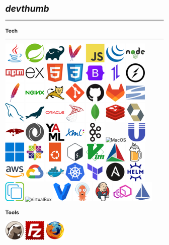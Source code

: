 
# ***devthumb***
---

### Tech
---
<div>
	<!-- Language & Framework -->
	<img src="https://raw.githubusercontent.com/devicons/devicon/6910f0503efdd315c8f9b858234310c06e04d9c0/icons/java/java-original.svg" title="Java"  alt="Java" width="60" height="60"/>
	<img src="https://raw.githubusercontent.com/devicons/devicon/6910f0503efdd315c8f9b858234310c06e04d9c0/icons/spring/spring-original.svg" title="Spring"  alt="Spring" width="60" height="60"/>
	<img src="https://raw.githubusercontent.com/devicons/devicon/6910f0503efdd315c8f9b858234310c06e04d9c0/icons/gradle/gradle-original.svg" title="Gradle"  alt="Gradle" width="60" height="60"/>
	<img src="https://raw.githubusercontent.com/devicons/devicon/6910f0503efdd315c8f9b858234310c06e04d9c0/icons/maven/maven-original.svg" title="Maven"  alt="Maven" width="60" height="60"/>
	<img src="https://raw.githubusercontent.com/devicons/devicon/6910f0503efdd315c8f9b858234310c06e04d9c0/icons/javascript/javascript-original.svg" title="JavaScript"  alt="JavaScript" width="60" height="60"/>
	<img src="https://raw.githubusercontent.com/devicons/devicon/6910f0503efdd315c8f9b858234310c06e04d9c0/icons/jquery/jquery-original.svg" title="jQuery"  alt="jQuery" width="60" height="60"/>
	<img src="https://raw.githubusercontent.com/devicons/devicon/6910f0503efdd315c8f9b858234310c06e04d9c0/icons/nodejs/nodejs-original-wordmark.svg" title="Nodejs"  alt="Nodejs" width="60" height="60"/>
	<img src="https://raw.githubusercontent.com/devicons/devicon/6910f0503efdd315c8f9b858234310c06e04d9c0/icons/npm/npm-original-wordmark.svg" title="npm"  alt="npm" width="60" height="60"/>
	<img src="https://raw.githubusercontent.com/devicons/devicon/6910f0503efdd315c8f9b858234310c06e04d9c0/icons/express/express-original.svg" title="Express"  alt="Express" width="60" height="60"/>
	<img src="https://raw.githubusercontent.com/devicons/devicon/6910f0503efdd315c8f9b858234310c06e04d9c0/icons/html5/html5-original.svg" title="HTML"  alt="HTML" width="60" height="60"/>
	<img src="https://raw.githubusercontent.com/devicons/devicon/6910f0503efdd315c8f9b858234310c06e04d9c0/icons/css3/css3-original.svg" title="CSS"  alt="CSS" width="60" height="60"/>
	<img src="https://raw.githubusercontent.com/devicons/devicon/6910f0503efdd315c8f9b858234310c06e04d9c0/icons/bootstrap/bootstrap-original.svg" title="Bootstrap"  alt="Bootstrap" width="60" height="60"/>
	<img src="https://raw.githubusercontent.com/devicons/devicon/6910f0503efdd315c8f9b858234310c06e04d9c0/icons/axios/axios-plain.svg" title="Axios"  alt="Axios" width="60" height="60"/>
	<img src="https://raw.githubusercontent.com/devicons/devicon/6910f0503efdd315c8f9b858234310c06e04d9c0/icons/socketio/socketio-original.svg" title="Socketio"  alt="Socketio" width="60" height="60"/>
	<img src="https://raw.githubusercontent.com/devicons/devicon/6910f0503efdd315c8f9b858234310c06e04d9c0/icons/apache/apache-original.svg" title="Apache"  alt="Apache" width="60" height="60"/>
	<img src="https://raw.githubusercontent.com/devicons/devicon/6910f0503efdd315c8f9b858234310c06e04d9c0/icons/nginx/nginx-original.svg" title="Nginx"  alt="Nginx" width="60" height="60"/>
	<img src="https://raw.githubusercontent.com/devicons/devicon/6910f0503efdd315c8f9b858234310c06e04d9c0/icons/tomcat/tomcat-original.svg" title="Tomcat"  alt="Tomcat" width="60" height="60"/>
	<img src="https://raw.githubusercontent.com/devicons/devicon/6910f0503efdd315c8f9b858234310c06e04d9c0/icons/git/git-original.svg" title="Git" alt="Git" width="60" height="60"/>
	<img src="https://raw.githubusercontent.com/devicons/devicon/6910f0503efdd315c8f9b858234310c06e04d9c0/icons/github/github-original.svg" title="GitHub"  alt="GitHub" width="60" height="60"/>
	<img src="https://raw.githubusercontent.com/devicons/devicon/6910f0503efdd315c8f9b858234310c06e04d9c0/icons/gitlab/gitlab-original.svg" title="GitLab"  alt="GitLab" width="60" height="60"/>
	<img src="https://raw.githubusercontent.com/devicons/devicon/6910f0503efdd315c8f9b858234310c06e04d9c0/icons/subversion/subversion-original.svg" title="svn"  alt="svn" width="60" height="60"/>
	<img src="https://raw.githubusercontent.com/devicons/devicon/6910f0503efdd315c8f9b858234310c06e04d9c0/icons/mysql/mysql-original.svg" title="MySQL"  alt="MySQL" width="60" height="60"/>
	<img src="https://raw.githubusercontent.com/devicons/devicon/6910f0503efdd315c8f9b858234310c06e04d9c0/icons/mariadb/mariadb-original.svg" title="MariaDB"  alt="MariaDB" width="60" height="60"/>
	<img src="https://raw.githubusercontent.com/devicons/devicon/6910f0503efdd315c8f9b858234310c06e04d9c0/icons/oracle/oracle-original.svg" title="Oracle"  alt="Oracle" width="60" height="60"/>
	<img src="https://raw.githubusercontent.com/devicons/devicon/6910f0503efdd315c8f9b858234310c06e04d9c0/icons/microsoftsqlserver/microsoftsqlserver-original.svg" title="MSSQL"  alt="MSSQL" width="60" height="60"/>
	<img src="https://raw.githubusercontent.com/devicons/devicon/6910f0503efdd315c8f9b858234310c06e04d9c0/icons/mongodb/mongodb-original.svg" title="MongoDB"  alt="MongoDB" width="60" height="60"/>
	<img src="https://raw.githubusercontent.com/devicons/devicon/6910f0503efdd315c8f9b858234310c06e04d9c0/icons/redis/redis-original.svg" title="Redis"  alt="Redis" width="60" height="60"/>
	<img src="https://raw.githubusercontent.com/devicons/devicon/6910f0503efdd315c8f9b858234310c06e04d9c0/icons/hibernate/hibernate-original.svg" title="Hibernate"  alt="Hibernate" width="60" height="60"/>
	<img src="https://raw.githubusercontent.com/devicons/devicon/6910f0503efdd315c8f9b858234310c06e04d9c0/icons/mongoose/mongoose-original.svg" title="Mongoose"  alt="Mongoose" width="60" height="60"/>
	<img src="https://raw.githubusercontent.com/devicons/devicon/6910f0503efdd315c8f9b858234310c06e04d9c0/icons/json/json-plain.svg" title="JSON"  alt="JSON" width="60" height="60"/>
	<img src="https://raw.githubusercontent.com/devicons/devicon/6910f0503efdd315c8f9b858234310c06e04d9c0/icons/yaml/yaml-original.svg" title="YAML"  alt="YAML" width="60" height="60"/>
	<img src="https://raw.githubusercontent.com/devicons/devicon/6910f0503efdd315c8f9b858234310c06e04d9c0/icons/xml/xml-original.svg" title="XML"  alt="XML" width="60" height="60"/>
	<img src="https://raw.githubusercontent.com/devicons/devicon/6910f0503efdd315c8f9b858234310c06e04d9c0/icons/apachekafka/apachekafka-original.svg" title="Kafka"  alt="Kafka" width="60" height="60"/>
	<img src="https://png2.cleanpng.com/sh/9b1376a2b2ded7b7e55399dc33e387e4/L0KzQYm3WME3N5t6iJH0aYP2gLBuTf1ia5pzjNH8aD3ygLb5ggRqdpgyiAt8dHXwg370gfNwe15rgdDtZYKwc7F0kQV1baMyettseXPvdX7tjCIugZD6ip92aX7nPYbpV8U5OWhnSdgBY3W1Poq5Vsc0PWY1Sac8NES1R4a4VcEzQGgziNDw/kisspng-macintosh-operating-systems-macos-finder-computer-bicycle-for-your-mind-5b75817b1f6ce2.9267355015344275151287.png" title="MacOS"  alt="MacOS" width="60" height="60"/>
	<img src="https://raw.githubusercontent.com/devicons/devicon/6910f0503efdd315c8f9b858234310c06e04d9c0/icons/unix/unix-original.svg" title="Unix"  alt="Unix" width="60" height="60"/>
	<img src="https://raw.githubusercontent.com/devicons/devicon/6910f0503efdd315c8f9b858234310c06e04d9c0/icons/windows11/windows11-original.svg" title="Windows"  alt="Windows" width="60" height="60"/>
	<img src="https://raw.githubusercontent.com/devicons/devicon/6910f0503efdd315c8f9b858234310c06e04d9c0/icons/centos/centos-original.svg" title="CentOS"  alt="CentOS" width="60" height="60"/>
	<img src="https://raw.githubusercontent.com/devicons/devicon/6910f0503efdd315c8f9b858234310c06e04d9c0/icons/ubuntu/ubuntu-original.svg" title="Ubuntu"  alt="Ubuntu" width="60" height="60"/>
	<img src="https://raw.githubusercontent.com/devicons/devicon/6910f0503efdd315c8f9b858234310c06e04d9c0/icons/bash/bash-original.svg" title="Bash"  alt="Bash" width="60" height="60"/>
	<img src="https://raw.githubusercontent.com/devicons/devicon/6910f0503efdd315c8f9b858234310c06e04d9c0/icons/vim/vim-plain.svg" title="Vim"  alt="Vim" width="60" height="60"/>
	<img src="https://raw.githubusercontent.com/devicons/devicon/6910f0503efdd315c8f9b858234310c06e04d9c0/icons/cmake/cmake-original.svg" title="Vim"  alt="Vim" width="60" height="60"/>
	<img src="https://raw.githubusercontent.com/devicons/devicon/6910f0503efdd315c8f9b858234310c06e04d9c0/icons/homebrew/homebrew-original.svg" title="homebrew"  alt="homebrew" width="60" height="60"/>
	<img src="https://raw.githubusercontent.com/devicons/devicon/6910f0503efdd315c8f9b858234310c06e04d9c0/icons/amazonwebservices/amazonwebservices-original-wordmark.svg" title="AWS"  alt="AWS" width="60" height="60"/>
	<img src="https://raw.githubusercontent.com/devicons/devicon/6910f0503efdd315c8f9b858234310c06e04d9c0/icons/googlecloud/googlecloud-original.svg" title="GCP"  alt="GCP" width="60" height="60"/>
	<img src="https://raw.githubusercontent.com/devicons/devicon/6910f0503efdd315c8f9b858234310c06e04d9c0/icons/docker/docker-original.svg" title="Docker"  alt="Docker" width="60" height="60"/>
	<img src="https://raw.githubusercontent.com/devicons/devicon/6910f0503efdd315c8f9b858234310c06e04d9c0/icons/kubernetes/kubernetes-original.svg" title="K8s"  alt="K8s" width="60" height="60"/>
	<img src="https://raw.githubusercontent.com/devicons/devicon/6910f0503efdd315c8f9b858234310c06e04d9c0/icons/terraform/terraform-original.svg" title="Terraform"  alt="Terraform" width="60" height="60"/>
	<img src="https://raw.githubusercontent.com/devicons/devicon/6910f0503efdd315c8f9b858234310c06e04d9c0/icons/ansible/ansible-original.svg" title="Ansible"  alt="Ansible" width="60" height="60"/>
	<img src="https://raw.githubusercontent.com/devicons/devicon/6910f0503efdd315c8f9b858234310c06e04d9c0/icons/helm/helm-original.svg" title="Helm"  alt="Helm" width="60" height="60"/>
	<img src="https://raw.githubusercontent.com/devicons/devicon/6910f0503efdd315c8f9b858234310c06e04d9c0/icons/vsphere/vsphere-original.svg" title="vSphere"  alt="vSphere" width="60" height="60"/>
	<img src="https://upload.wikimedia.org/wikipedia/commons/thumb/d/d5/Virtualbox_logo.png/120px-Virtualbox_logo.png" title="VirtualBox"  alt="VirtualBox" width="60" height="60"/>
	<img src="https://raw.githubusercontent.com/devicons/devicon/6910f0503efdd315c8f9b858234310c06e04d9c0/icons/vagrant/vagrant-original.svg" title="Vagrant"  alt="Vagrant" width="60" height="60"/>
	<img src="https://raw.githubusercontent.com/devicons/devicon/6910f0503efdd315c8f9b858234310c06e04d9c0/icons/argocd/argocd-original.svg" title="ArgoCD"  alt="ArgoCD" width="60" height="60"/>
	<img src="https://raw.githubusercontent.com/devicons/devicon/6910f0503efdd315c8f9b858234310c06e04d9c0/icons/jenkins/jenkins-original.svg" title="Jenkins"  alt="Jenkins" width="60" height="60"/>
	<img src="https://raw.githubusercontent.com/devicons/devicon/6910f0503efdd315c8f9b858234310c06e04d9c0/icons/envoy/envoy-original.svg" title="Envoy"  alt="Envoy" width="60" height="60"/>
	<img src="https://raw.githubusercontent.com/cncf/artwork/9def8b1c9c988d053b82be7d82c5a92f3ec7f54a/projects/istio/icon/color/istio-icon-color.svg" title="Istio"  alt="Istio" width="60" height="60"/>
	

</div>

### Tools
<div>
	<!--DBMS -->
	<img src="https://raw.githubusercontent.com/devicons/devicon/6910f0503efdd315c8f9b858234310c06e04d9c0/icons/dbeaver/dbeaver-original.svg" title="Dbeaver"  alt="Dbeaver" width="60" height="60"/>
	<img src="https://raw.githubusercontent.com/devicons/devicon/6910f0503efdd315c8f9b858234310c06e04d9c0/icons/filezilla/filezilla-original.svg" title="FileZila"  alt="FileZila" width="60" height="60"/>
	<img src="https://raw.githubusercontent.com/devicons/devicon/6910f0503efdd315c8f9b858234310c06e04d9c0/icons/firefox/firefox-original.svg" title="Firefox"  alt="Firefox" width="60" height="60"/>
	
</div>






<!--
**devthumb/devthumb** is a ✨ _special_ ✨ repository because its `README.md` (this file) appears on your GitHub profile.

Here are some ideas to get you started:

- 🔭 I’m currently working on ...
- 🌱 I’m currently learning ...
- 👯 I’m looking to collaborate on ...
- 🤔 I’m looking for help with ...
- 💬 Ask me about ...
- 📫 How to reach me: ...
- 😄 Pronouns: ...
- ⚡ Fun fact: ...
-->
